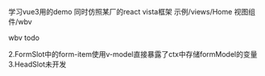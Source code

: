 学习vue3用的demo
同时仿照某厂的react vista框架
示例/views/Home
视图组件/wbv

wbv todo
<!-- 1.model的methods、未渲染到视图层的data都没法用 -->
2.FormSlot中的form-item使用v-model直接暴露了ctx中存储formModel的变量
3.HeadSlot未开发
<!-- 4.el-pagination未继承属性 -->
